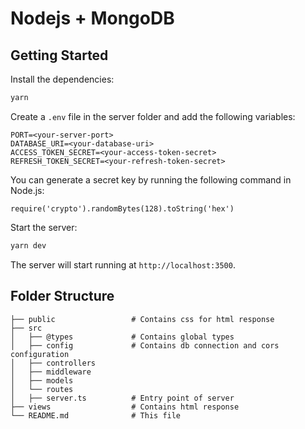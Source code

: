 # Nodejs + MongoDB

## Getting Started

Install the dependencies:

```bash
yarn
```

Create a `.env` file in the server folder and add the following variables:

```
PORT=<your-server-port>
DATABASE_URI=<your-database-uri>
ACCESS_TOKEN_SECRET=<your-access-token-secret>
REFRESH_TOKEN_SECRET=<your-refresh-token-secret>
```

You can generate a secret key by running the following command in Node.js:

```
require('crypto').randomBytes(128).toString('hex')
```

Start the server:

```bash
yarn dev
```

The server will start running at `http://localhost:3500`.

## Folder Structure

```
├── public                 # Contains css for html response
├── src
│   ├── @types             # Contains global types
│   ├── config             # Contains db connection and cors configuration
│   ├── controllers
│   ├── middleware
│   ├── models
│   └── routes
│   ├── server.ts          # Entry point of server
├── views                  # Contains html response
└── README.md              # This file
```
